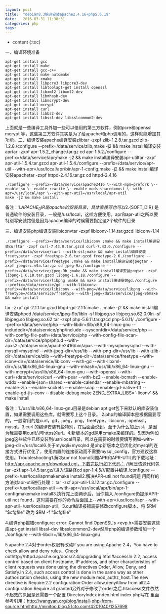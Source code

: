 ```yaml
---
layout: post
title:  "debian8.3编译安装apache2.4.16+php5.6.19"
date:   2016-03-31 11:38:31
categories: php
tags:
---
```


* content
{:toc}

一、编译环境准备

    apt-get install gcc
    apt-get install make
    apt-get install gcc-c++
    apt-get install make automake
    apt-get install cmake
    apt-get install libpcre3 libpcre3-dev
    apt-get install libtoolapt-get install openssl
    apt-get install libxml2 libxml2-dev
    apt-get install libmhash-dev
    apt-get install libmcrypt-dev
    apt-get install mcrypt
    apt-get install curl
    apt-get install libbz2-dev
    apt-get install libssl-dev libsslcommon2-dev

<!--excerpt-->

上面就是一些编译工具外加一些可以借用的第三方软件，例如pcre和openssl mcrypt 等，这些第三方软件其实是为了给apache和php调用的，这样就能增加其功能。二、编译安装apache编译安装zlibtar -zxpf zlib-1.2.8.tar.gzcd zlib-1.2.8./configure --prefix=/data/service/zlib;make -j2 && make install编译安装aprtar -zxpf apr-1.5.2_change.tar.gz cd apr-1.5.2./configure --prefix=/data/service/apr;make -j2 && make install编译安装apr-utiltar -zxpf apr-util-1.5.4.tar.gzcd apr-util-1.5.4./configure --prefix=/data/service/apr-util --with-apr=/usr/local/apr/bin/apr-1-config;make -j2 && make install编译安装apachetar -zxpf httpd-2.4.16.tar.gz cd httpd-2.4.16

    ./configure --prefix=/data/service/apache2416 \--with-mpm=prefork \--enable-so \--enable-rewrite \--enable-mods-shared=most \--with-apr=/usr/local/apr \--with-apr-util=/usr/local/apr-util
    make -j2 && make install

备注：1.${APACHE_DIR} 是apache的安装目录，具体直接写也可以2.${SOFT_DIR} 是普通软件的安装目录，一般是/usr/local，这样方便使用，apr和apr-util之所以要特别写安装路径是因为apache编译的时候需要指定这2个软件的目录

三、编译安装php编译安装libiconvtar -zxpf libiconv-1.14.tar.gzcd libiconv-1.14

    ./configure --prefix=/data/service/libiconv ;make && make install编译安装curltar -zxpf curl-7.43.0.tar.gzcd curl-7.43.0./configure --prefix=/data/service/curl --with-ssl;make && make install编译安装freetypetar -zxpf freetype-2.6.tar.gzcd freetype-2.6./configure --prefix=/data/service/freetype ;make && make install编译安装jpegtar -zxpf jpegsrc.v9a.tar.gz cd jpeg-9a./configure --prefix=/data/service/jpeg-9b ;make && make install编译安装pngtar -zxpf libpng-1.6.18.tar.gzcd libpng-1.6.18./configure --prefix=/data/service/libpng ;make && make install编译安装gd./configure --prefix=/data/service/gd --with-libiconv-prefix=/data/service/libiconv --with-png=/data/service/libpng --with-freetype=/data/service/freetype --with-jpeg=/data/service/jpeg-9bmake && make install
tar -zxpf gd-2.1.1.tar.gzcd libgd-gd-2.1.1cmake . ;make -j2 && make install编译安装phpcd /data/service/jpeg-9b/libln -sf libjpeg.so libjpeg.so.62.0.0ln -sf libjpeg.so libjpeg.so.62
tar -zxpf php-5.6.11.tar.gzcd php-5.6.11/
    ./configure --prefix=/data/service/php  \--with-libdir=/lib/x86_64-linux-gnu \--includedir=/data/service/php/include \--sysconfdir=/data/service/php \--with-config-file-path=/data/service/php \--with-config-file-scan-dir=/data/service/php/php.d \--with-apxs2=/data/service/apache2416/bin/apxs \--with-mysql=mysqlnd \--with-mysqli=mysqlnd \--with-jpeg-dir=/usr/lib \--with-png-dir=/usr/lib \--with-zlib-dir=/data/service/zlib \--with-freetype-dir=/data/service/freetype \--with-iconv-dir=/data/service/libiconv \--with-gd \--with-libxml-dir=/usr/lib/x86_64-linux-gnu \--with-mhash=/usr/lib/x86_64-linux-gnu \--with-mcrypt=/usr/lib/x86_64-linux-gnu \--with-openssl \--with-curl=/data/service/curl \--with-pear \--with-bz2 \--enable-bcmath \--enable-wddx \--enable-json=shared \--enable-calendar \--enable-mbstring \--enable-zip \--enable-sockets \--enable-soap \--enable-gd-native-ttf \--enable-gd-jis-conv \--disable-debug
make ZEND_EXTRA_LIBS='-liconv' && make install

备注：1./usr/lib/x86_64-linux-gnu目录是debian apt get包下来默认的库安装位置，如果需要调用这些库，就需要写上这个目录。
2.php的编译脚本是根据需要写的，一般常用的是curl，gd，jpeg，png，freetype，libiconv，openssl，mysql。3.curl 的编译安装有些特别，在后面会说到。至于为什么加上ssl，是因为我需要用curl访问https的url。4.新版本的gd是用cmake来编译的。5.因为例如jpeg这些软件已经安装到/usr/local目录，所以在需要的时候要填写例如–with-jpeg-dir=/usr/local6.关于mysqli=mysqlnd 是php新版本之后优化对mysql的连接方式进行优化了，使用内置的连接驱动而不需要mysql_config，官方建议这样使用。Troubleshooting1.解决apr not found问题APR和APR-UTIL的下载地址：http://apr.apache.org/download.cgi，下载完执行如下代码：
//解压该源代码包tar -zxf apr-1.4.5.tar.gz//进入该路径cd apr-1.4.5///配置并编译./configure --prefix=/usr/local/aprmakemake install2.解决APR-util not found问题
用同样的方法对apr-util进行处理：
tar -zxf apr-util-1.3.12.tar.gz./configure --prefix=/usr/local/apr-util --with-apr=/usr/local/apr/bin/apr-1-configmakemake install3.执行完上面两步后，当你输入./configure仍提示APR-util not found，这时需要在你的命令后面加上--with-apr=/usr/local/apr --with-apr-util=/usr/local/apr-util，3.curl编译报错需要修改configure脚本，将
$RM "$cfgfile"
改为
$RM -f "$cfgfile"

4.编译php报错configure: error: Cannot find OpenSSL's <evp.h>需要安装这些库apt-get install libssl-dev libsslcommon2-dev然后php的编译参数增加一个
./configure --with-libdir=/lib/x86_64-linux-gnu

5.apache 2.4对于order权限有改动If you are using Apache 2.4，You have to check allow and deny rules，Check outhttp://httpd.apache.org/docs/2.4/upgrading.html#accessIn 2.2, access control based on client hostname, IP address, and other characteristics of client requests was done using the directives Order, Allow, Deny, and Satisfy.In 2.4, such access control is done in the same way as other authorization checks, using the new module mod_authz_host.The new directive is Require:2.2 configuration:Order allow,denyAllow from all2.4 configuration:Require all granted另外对于修改了order之后.htaccess文件依然不起效的原因是还需要一个配置    DirectoryIndex index.html index.php写在 <Directory> 里面参考引用：http://wangyan.org/blog/install-php-from-source.htmlhttp://minitoo.blog.51cto.com/4201040/1257698
        
